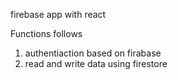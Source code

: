 firebase app with react

Functions follows

1. authentiaction based on firabase
2. read and write data using firestore
